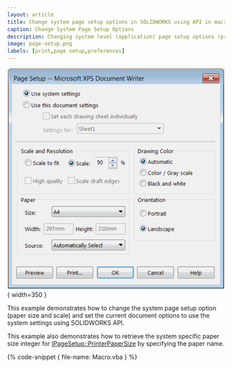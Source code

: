 ```yaml
---
layout: article
title: Change system page setup options in SOLIDWORKS using API in macro
caption: Change System Page Setup Options
description: Changing system level (application) page setup options (printer paper size, scale, etc.) for printing using SOLIDWORKS API
image: page-setup.png
labels: [print,page setup,preferences]
---
```

![Page Setup](page-setup.png){ width=350 }

This example demonstrates how to change the system page setup option (paper size and scale) and set the current document options to use the system settings using SOLIDWORKS API.

This example also demonstrates how to retrieve the system specific paper size integer for [IPageSetup::PrinterPaperSize](http://help.solidworks.com/2016/english/api/sldworksapi/SolidWorks.Interop.sldworks~SolidWorks.Interop.sldworks.IPageSetup~PrinterPaperSize.html) by specifying the paper name.

{% code-snippet { file-name: Macro.vba } %}
